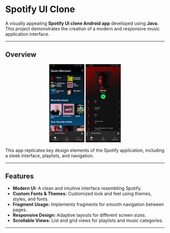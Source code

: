 # Spotify UI Clone  
A visually appealing **Spotify UI clone Android app** developed using **Java**. This project demonstrates the creation of a modern and responsive music application interface.

---

## Overview  

<div align="center">
  <img src="page1.jpg" width="22%" alt="Spotify UI - Home Page">
  <img src="page2.jpg" width="22%" alt="Spotify UI - Playlist Page">
</div>  

This app replicates key design elements of the Spotify application, including a sleek interface, playlists, and navigation.

---

## Features  

- **Modern UI:** A clean and intuitive interface resembling Spotify.  
- **Custom Fonts & Themes:** Customized look and feel using themes, styles, and fonts.  
- **Fragment Usage:** Implements fragments for smooth navigation between pages.  
- **Responsive Design:** Adaptive layouts for different screen sizes.  
- **Scrollable Views:** List and grid views for playlists and music categories.  

---


